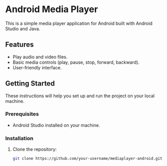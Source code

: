 # Android Media Player

This is a simple media player application for Android built with Android Studio and Java.

## Features

- Play audio and video files.
- Basic media controls (play, pause, stop, forward, backward).
- User-friendly interface.

## Getting Started

These instructions will help you set up and run the project on your local machine.

### Prerequisites

- Android Studio installed on your machine.

### Installation

1. Clone the repository:

   ```bash
   git clone https://github.com/your-username/mediaplayer-android.git
